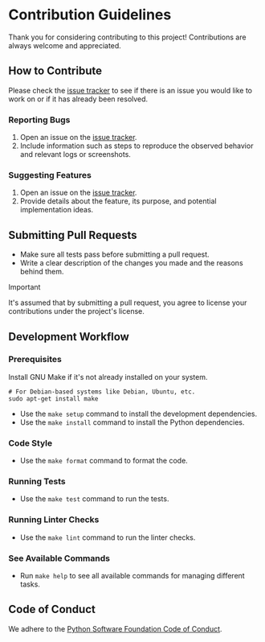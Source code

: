 # Contribution Guidelines

Thank you for considering contributing to this project!
Contributions are always welcome and appreciated.

## How to Contribute

Please check the [issue tracker](https://github.com/habedi/template-mcp-server/issues) to see if there is an issue
you
would like to work on or if it has already been resolved.

### Reporting Bugs

1. Open an issue on the [issue tracker](https://github.com/habedi/template-mcp-server/issues).
2. Include information such as steps to reproduce the observed behavior and relevant logs or screenshots.

### Suggesting Features

1. Open an issue on the [issue tracker](https://github.com/habedi/template-mcp-server/issues).
2. Provide details about the feature, its purpose, and potential implementation ideas.

## Submitting Pull Requests

- Make sure all tests pass before submitting a pull request.
- Write a clear description of the changes you made and the reasons behind them.

> [!IMPORTANT]
> It's assumed that by submitting a pull request, you agree to license your contributions under the project's license.

## Development Workflow

### Prerequisites

Install GNU Make if it's not already installed on your system.

```shell
# For Debian-based systems like Debian, Ubuntu, etc.
sudo apt-get install make
```

- Use the `make setup` command to install the development dependencies.
- Use the `make install` command to install the Python dependencies.

### Code Style

- Use the `make format` command to format the code.

### Running Tests

- Use the `make test` command to run the tests.

### Running Linter Checks

- Use the `make lint` command to run the linter checks.

### See Available Commands

- Run `make help` to see all available commands for managing different tasks.

## Code of Conduct

We adhere to the [Python Software Foundation Code of Conduct](https://policies.python.org/python.org/code-of-conduct).
